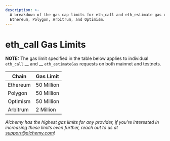 ```yaml
---
description: >-
  A breakdown of the gas cap limits for eth_call and eth_estimate gas on
  Ethereum, Polygon, Arbitrum, and Optimism.
---
```


# eth\_call Gas Limits

**NOTE:** The gas limit specified in the table below applies to individual  `eth_call` __ and __ `eth_estimateGas` requests on both mainnet and testnets.&#x20;

| Chain     | Gas Limit  |
| --------- | ---------- |
| Ethereum  | 50 Million |
| Polygon   | 50 Million |
| Optimism  | 50 Million |
| Arbitrum  | 2 Million  |

_Alchemy has the highest gas limits for any provider, if you're interested in increasing these limits even further, reach out to us at support@alchemy.com!_
